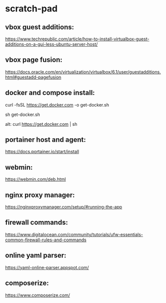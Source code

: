 # scratch-pad

## vbox guest additions:
https://www.techrepublic.com/article/how-to-install-virtualbox-guest-additions-on-a-gui-less-ubuntu-server-host/


## vbox page fusion:
https://docs.oracle.com/en/virtualization/virtualbox/6.1/user/guestadditions.html#guestadd-pagefusion

## docker and compose install:
curl -fsSL https://get.docker.com -o get-docker.sh

sh get-docker.sh

alt: curl https://get.docker.com | sh

## portainer host and agent:
https://docs.portainer.io/start/install

## webmin:
https://webmin.com/deb.html


## nginx proxy manager:
https://nginxproxymanager.com/setup/#running-the-app


## firewall commands:
https://www.digitalocean.com/community/tutorials/ufw-essentials-common-firewall-rules-and-commands


## online yaml parser:
https://yaml-online-parser.appspot.com/


## composerize:
https://www.composerize.com/
